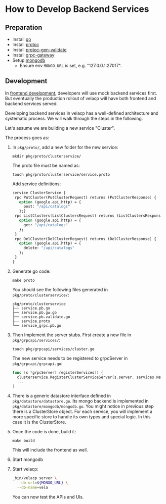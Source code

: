 # How to Develop Backend Services

## Preparation

- Install [go](https://golang.org/dl/)
- Install [protoc](https://grpc.io/docs/protoc-installation/)
- Install [protoc-gen-validate](https://github.com/envoyproxy/protoc-gen-validate)
- Install [grpc-gateway](https://github.com/grpc-ecosystem/grpc-gateway)
- Setup [mongodb](https://docs.mongodb.com/manual/tutorial/install-mongodb-on-ubuntu/#run-mongodb-community-edition)
  - Ensure env `MONGO_URL` is set, e.g. "127.0.0.1:27017".

## Development

In [frontend development](./frontend.md), developers will use mock backend services first.
But eventually the production rollout of velacp will have both frontend and backend services served.

Developing backend services in velacp has a well-defined architecture and systematic process. We will walk through the steps in the following.

Let's assume we are building a new service "Cluster".

The process goes as:

1. In `pkg/proto/`, add a new folder for the new service:

   ```
   mkdir pkg/proto/clusterservice/
   ```

   The proto file must be named as:

   ```
   touch pkg/proto/clusterservice/service.proto
   ```

   Add service definitions:

   ```protobuf
   service ClusterService {
    rpc PutCluster(PutClusterRequest) returns (PutClusterResponse) {
      option (google.api.http) = {
        post: "/api/catalogs"
      };}
    rpc ListClusters(ListClustersRequest) returns (ListClustersResponse) {
      option (google.api.http) = {
        get: "/api/catalogs"
      };
    }
    rpc DelCluster(DelClusterRequest) returns (DelClusterResponse) {
      option (google.api.http) = {
        delete: "/api/catalogs"
      };
    }
   }
   ```

1. Generate go code:

   ```
   make proto
   ```

   You should see the following files generated in `pkg/proto/clusterservice/`:

   ```
   pkg/proto/clusterservice
   ├── service.pb.go
   ├── service.pb.gw.go
   ├── service.pb.validate.go
   ├── service.proto
   └── service_grpc.pb.go
   ```

1. Then Implement the server stubs. First create a new file in `pkg/grpcapi/services/`:

   ```
   touch pkg/grpcapi/services/cluster.go
   ```

   The new service needs to be registered to grpcServer in `pkg/grpcapi/grpcapi.go`:

   ```go
   func (s *grpcServer) registerServices() {
     clusterservice.RegisterClusterServiceServer(s.server, services.NewClusterService(datastore.NewClusterStore(s.ds), s.Logger))
     ...
   }
   ```

1. There is a generic datastore interface defined in `pkg/datastore/datastore.go`. Its mongo backend is implemented in `pkg/datastore/mongodb/mongodb.go`. You might notice in previous step there is a ClusterStore object. For each service, you will implement a more specific store to handle its own types and special logic. In this case it is the ClusterStore.

1. Once the code is done, build it:

   ```
   make build
   ```

   This will include the frontend as well.

1. Start mongodb

1. Start velacp:

   ```bash
   _bin/velacp server \
     --db-url=${MONGO_URL} \
     --db-name=vela
   ```

   You can now test the APIs and UIs.
